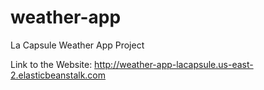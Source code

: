 # weather-app
La Capsule Weather App Project

Link to the Website: http://weather-app-lacapsule.us-east-2.elasticbeanstalk.com
